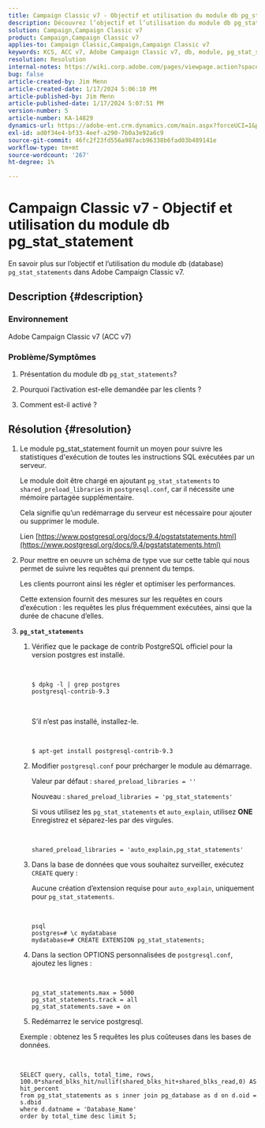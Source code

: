 ```yaml
---
title: Campaign Classic v7 - Objectif et utilisation du module db pg_stat_statement
description: Découvrez l’objectif et l’utilisation du module db pg_stat_statement dans Adobe Campaign Classic v7.
solution: Campaign,Campaign Classic v7
product: Campaign,Campaign Classic v7
applies-to: Campaign Classic,Campaign,Campaign Classic v7
keywords: KCS, ACC v7, Adobe Campaign Classic v7, db, module, pg_stat_statement, FAQ, PostgreSQL, postgres
resolution: Resolution
internal-notes: https://wiki.corp.adobe.com/pages/viewpage.action?spaceKey=neolane&title=Database+performance+optimization+-+Identify+bottleneck+queries+with+execution+statistics#Databaseperformanceoptimization-Identifybottleneckquerieswithexecutionstatistics-pg_stat_statements
bug: false
article-created-by: Jim Menn
article-created-date: 1/17/2024 5:06:10 PM
article-published-by: Jim Menn
article-published-date: 1/17/2024 5:07:51 PM
version-number: 5
article-number: KA-14829
dynamics-url: https://adobe-ent.crm.dynamics.com/main.aspx?forceUCI=1&pagetype=entityrecord&etn=knowledgearticle&id=ceb6acb1-5ab5-ee11-a569-6045bd006268
exl-id: ad0f34e4-bf33-4eef-a290-7b0a3e92a6c9
source-git-commit: 46fc2f23fd556a987acb96338b6fad03b489141e
workflow-type: tm+mt
source-wordcount: '267'
ht-degree: 1%

---
```


# Campaign Classic v7 - Objectif et utilisation du module db pg_stat_statement


En savoir plus sur l’objectif et l’utilisation du module db (database) `pg_stat_statements` dans Adobe Campaign Classic v7.

## Description {#description}


### Environnement

Adobe Campaign Classic v7 (ACC v7)



### Problème/Symptômes

1. Présentation du module db `pg_stat_statements`?

2. Pourquoi l’activation est-elle demandée par les clients ?

3. Comment est-il activé ?


## Résolution {#resolution}


1. Le module pg_stat_statement fournit un moyen pour suivre les statistiques d&#39;exécution de toutes les instructions SQL exécutées par un serveur.


   Le module doit être chargé en ajoutant `pg_stat_statements` to `shared_preload_libraries` in `postgresql.conf`, car il nécessite une mémoire partagée supplémentaire.


   Cela signifie qu’un redémarrage du serveur est nécessaire pour ajouter ou supprimer le module.


   Lien [https://www.postgresql.org/docs/9.4/pgstatstatements.html](https://www.postgresql.org/docs/9.4/pgstatstatements.html)
2. Pour mettre en oeuvre un schéma de type vue sur cette table qui nous permet de suivre les requêtes qui prennent du temps.


   Les clients pourront ainsi les régler et optimiser les performances.


   Cette extension fournit des mesures sur les requêtes en cours d’exécution : les requêtes les plus fréquemment exécutées, ainsi que la durée de chacune d’elles.
3. <b>`pg_stat_statements`</b>

   1. Vérifiez que le package de contrib PostgreSQL officiel pour la version postgres est installé.


      <br>

      ```
      $ dpkg -l | grep postgres
      postgresql-contrib-9.3
      ```



      <br>

      S’il n’est pas installé, installez-le.


      <br>

      ```
      $ apt-get install postgresql-contrib-9.3
      ```




   2. Modifier `postgresql.conf` pour précharger le module au démarrage.


      Valeur par défaut : `shared_preload_libraries = ''`


      Nouveau : `shared_preload_libraries = 'pg_stat_statements'`


      Si vous utilisez les `pg_stat_statements` et `auto_explain`, utilisez <b>ONE</b> Enregistrez et séparez-les par des virgules.


      <br>

      ```
      shared_preload_libraries = 'auto_explain,pg_stat_statements'
      ```




   3. Dans la base de données que vous souhaitez surveiller, exécutez `CREATE` query :


      Aucune création d’extension requise pour `auto_explain`, uniquement pour `pg_stat_statements`.


      <br>

      ```
      psql
      postgres=# \c mydatabase
      mydatabase=# CREATE EXTENSION pg_stat_statements;
      ```




   4. Dans la section OPTIONS personnalisées de `postgresql.conf`, ajoutez les lignes :


      <br>

      ```
      pg_stat_statements.max = 5000
      pg_stat_statements.track = all
      pg_stat_statements.save = on
      ```


   5. Redémarrez le service postgresql.



   Exemple : obtenez les 5 requêtes les plus coûteuses dans les bases de données.


   <br>

   ```
   SELECT query, calls, total_time, rows, 100.0*shared_blks_hit/nullif(shared_blks_hit+shared_blks_read,0) AS hit_percent
   from pg_stat_statements as s inner join pg_database as d on d.oid = s.dbid
   where d.datname = 'Database_Name'
   order by total_time desc limit 5;
   ```
